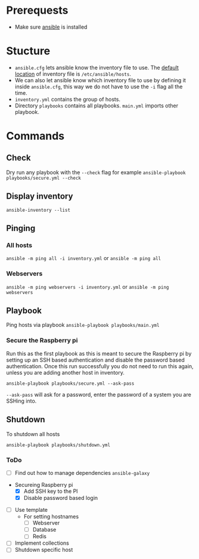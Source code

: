 # Prerequests

* Make sure [ansible](https://docs.ansible.com/ansible/latest/installation_guide/index.html) is installed


# Stucture
* `ansible.cfg` lets ansible know the inventory file to use. The [default location](https://docs.ansible.com/ansible/latest/user_guide/intro_inventory.html#how-to-build-your-inventory) of inventory file is `/etc/ansible/hosts`.
* We can also let ansible know which inventory file to use by defining it inside `ansible.cfg`, this way we do not have to use the `-i` flag all the time.
* `inventory.yml` contains the group of hosts.
* Directory `playbooks` contains all playbooks. `main.yml` imports other playbook.


# Commands

## Check
Dry run any playbook with the `--check` flag for example `ansible-playbook playbooks/secure.yml --check`

## Display inventory
`ansible-inventory --list`

## Pinging

### All hosts
`ansible -m ping all -i inventory.yml` or `ansible -m ping all`

### Webservers

`ansible -m ping webservers -i inventory.yml` or `ansible -m ping webservers`

## Playbook
Ping hosts via playbook `ansible-playbook playbooks/main.yml`

### Secure the Raspberry pi
Run this as the first playbook as this is meant to secure the Raspberry pi by setting up an SSH based authentication and disable the password based authentication. Once this run successfully you do not need to run this again, unless you are adding another host in inventory.
```
ansible-playbook playbooks/secure.yml --ask-pass
```

`--ask-pass` will ask for a password, enter the password of a system you are SSHing into.

## Shutdown

To shutdown all hosts

```
ansible-playbook playbooks/shutdown.yml
```

### ToDo
- [ ] Find out how to manage dependencies `ansible-galaxy`
- Secureing Raspberry pi
  - [x] Add SSH key to the PI
  - [x] Disable password based login
- [ ] Use template
  - For setting hostnames
    - [ ] Webserver
    - [ ] Database
    - [ ] Redis
- [ ] Implement collections
- [ ] Shutdown specific host
